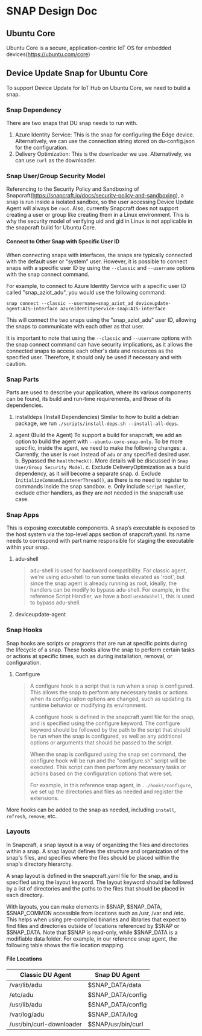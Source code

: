 # SNAP Design Doc

## Ubuntu Core

Ubuntu Core is a secure, application-centric IoT OS for embedded devices(https://ubuntu.com/core)

## Device Update Snap for Ubuntu Core

To support Device Update for IoT Hub on Ubuntu Core, we need to build a snap.

### Snap Dependency
There are two snaps that DU snap needs to run with.
1. Azure Identity Service: This is the snap for configuring the Edge device. Alternatively, we can use the connection string stored on du-config.json for the configuration.
2. Delivery Optimization: This is the downloader we use. Alternatively, we can use `curl` as the downloader.


### Snap User/Group Security Model

Referencing to the Security Policy and Sandboxing of Snapcraft(https://snapcraft.io/docs/security-policy-and-sandboxing), a snap is run inside a isolated sandbox, so the user accessing Device Update Agent will always be `root`. Also, currently Snapcraft does not support creating a user or group like creating them in a Linux environment. This is why the security model of verifying uid and gid in Linux is not applicable in the snapcraft build for Ubuntu Core.

#### Connect to Other Snap with Specific User ID
When connecting snaps with interfaces, the snaps are typically connected with the default user or "system" user. However, it is possible to connect snaps with a specific user ID by using the `--classic` and `--username` options with the snap connect command.

For example, to connect to Azure Identity Service with a specific user ID called "snap_aziot_adu", you would use the following command:

`snap connect --classic --username=snap_aziot_ad deviceupdate-agent:AIS-interface azureIdentityService-snap:AIS-interface`  

This will connect the two snaps using the "snap_aziot_adu" user ID, allowing the snaps to communicate with each other as that user.

It is important to note that using the `--classic` and `--username` options with the snap connect command can have security implications, as it allows the connected snaps to access each other's data and resources as the specified user. Therefore, it should only be used if necessary and with caution.

### Snap Parts

Parts are used to describe your application, where its various components can be found, its build and run-time requirements, and those of its dependencies.

1. installdeps (Install Dependencies)
Similar to how to build a debian package, we run `./scripts/install-deps.sh --install-all-deps`.

2. agent (Build the Agent)
To support a build for snapcraft, we add an option to build the agent with `--ubuntu-core-snap-only`. To be more specific, inside the agent, we need to make the following changes:
    a. Currently, the user is `root` instead of `adu` or any specified desired user.
    b. Bypassed the `healthcheck()`. More details will be discussed in `Snap User/Group Security Model`.
    c. Exclude DeliveryOptimization as a build dependency, as it will become a separate snap.
    d. Exclude `InitializeCommandListenerThread()`, as there is no need to register to commands inside the snap sandbox.
    e. Only include `script handler`, exclude other handlers, as they are not needed in the snapcraft use case.


### Snap Apps

This is exposing executable components. A snap’s executable is exposed to the host system via the top-level apps section of snapcraft.yaml. Its name needs to correspond with part name responsible for staging the executable within your snap.

1. adu-shell
    > adu-shell is used for backward compatibility. For classic agent, we're using adu-shell to run some tasks elevated as 'root', but since the snap agent is already running as root, ideally, the handlers can be modify to bypass adu-shell. For example, in the reference Script Handler, we have a bool `useAduShell`, this is used to bypass adu-shell.
2. deviceupdate-agent

### Snap Hooks
Snap hooks are scripts or programs that are run at specific points during the lifecycle of a snap. These hooks allow the snap to perform certain tasks or actions at specific times, such as during installation, removal, or configuration.

1. Configure
    > A configure hook is a script that is run when a snap is configured. This allows the snap to perform any necessary tasks or actions when its configuration options are changed, such as updating its runtime behavior or modifying its environment.
    >
    > A configure hook is defined in the snapcraft.yaml file for the snap, and is specified using the configure keyword. The configure keyword should be followed by the path to the script that should be run when the snap is configured, as well as any additional options or arguments that should be passed to the script.
    >
    > When the snap is configured using the snap set command, the configure hook will be run and the "configure.sh" script will be executed. This script can then perform any necessary tasks or actions based on the configuration options that were set.
    >
    > For example, in this reference snap agent, in `../hooks/configure`, we set up the directories and files as needed and register the extensions.

More hooks can be added to the snap as needed, including `install`, `refresh`, `remove`, etc.

### Layouts

In Snapcraft, a snap layout is a way of organizing the files and directories within a snap. A snap layout defines the structure and organization of the snap's files, and specifies where the files should be placed within the snap's directory hierarchy.

A snap layout is defined in the snapcraft.yaml file for the snap, and is specified using the layout keyword. The layout keyword should be followed by a list of directories and the paths to the files that should be placed in each directory.

With layouts, you can make elements in $SNAP, $SNAP_DATA, $SNAP_COMMON accessible from locations such as /usr, /var and /etc. This helps when using pre-compiled binaries and libraries that expect to find files and directories outside of locations referenced by $SNAP or $SNAP_DATA.
Note that $SNAP is read-only, while $SNAP_DATA is a modifiable data folder.
For example, in our reference snap agent, the following table shows the file location mapping.
#### File Locations
| Classic DU Agent | Snap DU Agent |
--- | --- |
| /var/lib/adu | $SNAP_DATA/data |
| /etc/adu | $SNAP_DATA/config |
| /usr/lib/adu | $SNAP_DATA/config |
| /var/log/adu | $SNAP_DATA/log |
| /usr/bin/curl-downloader | $SNAP/usr/bin/curl |

